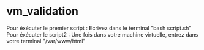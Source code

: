 # vm_validation
Pour éxécuter le premier script : Ecrivez dans le terminal "bash script.sh"
Pour éxécuter le script2 : Une fois dans votre machine virtuelle, entrez dans votre terminal "/var/www/html"
